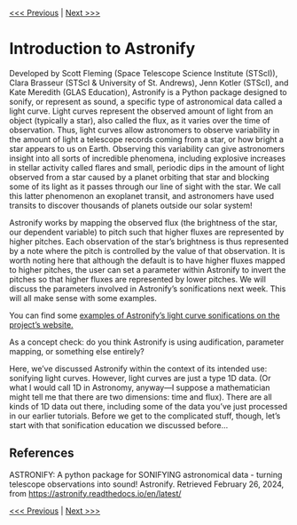 [<<< Previous](data_preparation.md) | [Next >>>](astronify_testing.md)

# Introduction to Astronify

Developed by Scott Fleming (Space Telescope Science Institute (STScI)), Clara Brasseur (STScI & University of St. Andrews), Jenn Kotler (STScI), and Kate Meredith (GLAS Education), Astronify is a Python package designed to sonify, or represent as sound, a specific type of astronomical data called a light curve. Light curves represent the observed amount of light from an object (typically a star), also called the flux, as it varies over the time of observation. Thus, light curves allow astronomers to observe variability in the amount of light a telescope records coming from a star, or how bright a star appears to us on Earth. Observing this variability can give astronomers insight into all sorts of incredible phenomena, including explosive increases in stellar activity called flares and small, periodic dips in the amount of light observed from a star caused by a planet orbiting that star and blocking some of its light as it passes through our line of sight with the star. We call this latter phenomenon an exoplanet transit, and astronomers have used transits to discover thousands of planets outside our solar system!

Astronify works by mapping the observed flux (the brightness of the star, our dependent variable) to pitch such that higher fluxes are represented by higher pitches. Each observation of the star’s brightness is thus represented by a note where the pitch is controlled by the value of that observation. It is worth noting here that although the default is to have higher fluxes mapped to higher pitches, the user can set a parameter within Astronify to invert the pitches so that higher fluxes are represented by lower pitches. We will discuss the parameters involved in Astronify’s sonifications next week. This will all make sense with some examples.

You can find some [examples of Astronify’s light curve sonifications on the project’s website.]( https://astronify.readthedocs.io/en/latest/)

As a concept check: do you think Astronify is using audification, parameter mapping, or something else entirely?

Here, we’ve discussed Astronify within the context of its intended use: sonifying light curves. However, light curves are just a type 1D data. (Or what I would call 1D in Astronomy, anyway—I suppose a mathematician might tell me that there are two dimensions: time and flux). There are all kinds of 1D data out there, including some of the data you’ve just processed in our earlier tutorials. Before we get to the complicated stuff, though, let’s start with that sonification education we discussed before…

## References

ASTRONIFY: A python package for SONIFYING astronomical data - turning telescope observations into sound! Astronify. Retrieved February 26, 2024, from https://astronify.readthedocs.io/en/latest/

[<<< Previous](data_preparation.md) | [Next >>>](astronify_testing.md)
